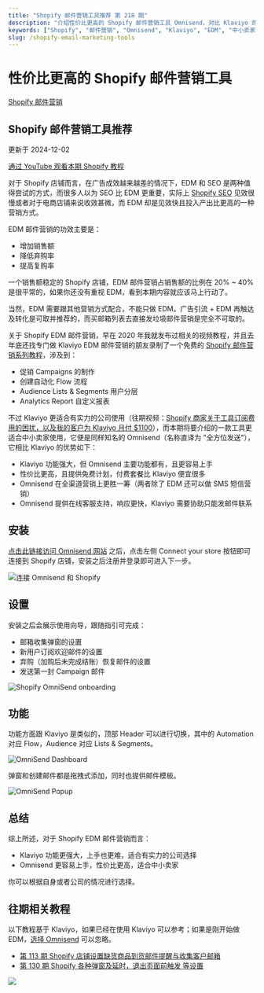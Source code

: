 ```yaml
---
title: "Shopify 邮件营销工具推荐 第 218 期"
description: "介绍性价比更高的 Shopify 邮件营销工具 Omnisend，对比 Klaviyo 的优势，适合中小卖家使用。"
keywords: ["Shopify", "邮件营销", "Omnisend", "Klaviyo", "EDM", "中小卖家", "Shopify 教程"]
slug: /shopify-email-marketing-tools
---
```


# 性价比更高的 Shopify 邮件营销工具

[Shopify 邮件营销](https://shopify2006.com/tag/shopify-you-jian-ying-xiao/)

## Shopify 邮件营销工具推荐

更新于 2024-12-02

[通过 YouTube 观看本期 Shopify 教程](https://youtu.be/y1H4FRCjs80?feature=shared)

对于 Shopify 店铺而言，在广告成效越来越差的情况下，EDM 和 SEO 是两种值得尝试的方式，而很多人以为 SEO 比 EDM 更重要，实际上 [Shopify SEO](https://shopify2006.com/seo-and-speed-optimization-tool-for-shopify-store/) 见效很慢或者对于电商店铺来说收效甚微，而 EDM 却是见效快且投入产出比更高的一种营销方式。

EDM 邮件营销的功效主要是：

- 增加销售额
- 降低弃购率
- 提高复购率

一个销售额稳定的 Shopify 店铺，EDM 邮件营销占销售额的比例在 20% ~ 40% 是很平常的，如果你还没有重视 EDM，看到本期内容就应该马上行动了。

当然，EDM 需要跟其他营销方式配合，不能只做 EDM。广告引流 + EDM 再触达及转化是可取并推荐的，而买邮箱列表去直接发垃圾邮件营销是完全不可取的。

关于 Shopify EDM 邮件营销，早在 2020 年我就发布过相关的视频教程，并且去年底还找专门做 Klaviyo EDM 邮件营销的朋友录制了一个免费的 [Shopify 邮件营销系列教程](https://shopify2006.com/shopify-edm-series-of-tutorials/)，涉及到：

- 促销 Campaigns 的制作
- 创建自动化 Flow 流程
- Audience Lists & Segments 用户分层
- Analytics Report 自定义报表

不过 Klaviyo 更适合有实力的公司使用（往期视频：[Shopify 商家关于工具订阅费用的困扰，以及我的客户为 Klaviyo 月付 $1100](https://www.bilibili.com/video/BV1hW4y167sw?t=632)），而本期将要介绍的一款工具更适合中小卖家使用，它便是同样知名的 Omnisend（名称直译为 "全方位发送"），它相比 Klaviyo 的优势如下：

- Klaviyo 功能强大，但 Omnisend 主要功能都有，且更容易上手
- 性价比更高，且提供免费计划，付费套餐比 Klaviyo 便宜很多
- Omnisend 在全渠道营销上更胜一筹（两者除了 EDM 还可以做 SMS 短信营销）
- Omnisend 提供在线客服支持，响应更快，Klaviyo 需要协助只能发邮件联系

## 安装

[点击此链接访问 Omnisend 网站](https://your.omnisend.com/c/3612089/1996740/21260) 之后，点击左侧 Connect your store 按钮即可连接到 Shopify 店铺，安装之后注册并登录即可进入下一步。

![连接 Omnisend 和 Shopify](https://shopify2006.com/content/images/2024/08/---Omnisend---Shopify.webp)

## 设置

安装之后会展示使用向导，跟随指引可完成：

- 邮箱收集弹窗的设置
- 新用户订阅欢迎邮件的设置
- 弃购（加购后未完成结账）恢复邮件的设置
- 发送第一封 Campaign 邮件

![Shopify OmniSend onboarding](https://shopify2006.com/content/images/2024/08/Shopify-OmniSend-onboarding.webp)

## 功能

功能方面跟 Klaviyo 是类似的，顶部 Header 可以进行切换，其中的 Automation 对应 Flow，Audience 对应 Lists & Segments。

![OmniSend Dashboard](https://shopify2006.com/content/images/2024/08/OmniSend-Dashboard.webp)

弹窗和创建邮件都是拖拽式添加，同时也提供邮件模板。

![OmniSend Popup](https://shopify2006.com/content/images/2024/08/OmniSend-Popup.webp)

## 总结

综上所述，对于 Shopify EDM 邮件营销而言：

- Klaviyo 功能更强大，上手也更难，适合有实力的公司选择
- Omnisend 更容易上手，性价比更高，适合中小卖家

你可以根据自身或者公司的情况进行选择。

## 往期相关教程

以下教程基于 Klaviyo，如果已经在使用 Klaviyo 可以参考；如果是刚开始做 EDM，[选择 Omnisend](https://your.omnisend.com/c/3612089/1996740/21260) 可以忽略。

- [第 113 期 Shopify 店铺设置缺货商品到货邮件提醒与收集客户邮箱](https://shopify2006.com/shopify-sold-out-items-back-in-stock-email-reminder/)
- [第 130 期 Shopify 各种弹窗及延时，退出页面前触发 等设置](https://shopify2006.com/how-to-create-shopify-popups-or-sign-up-forms/)

![](https://shopify2006.com/assets/built/shopify2006.ico?v=fd44519c9b)